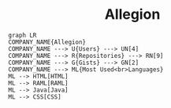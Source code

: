 <h1 align="center">Allegion</h1>

```mermaid
graph LR
COMPANY_NAME{Allegion}
COMPANY_NAME ---> U{Users} ---> UN[4]
COMPANY_NAME ---> R{Repositories} ---> RN[9]
COMPANY_NAME ---> G{Gists} ---> GN[2]
COMPANY_NAME ---> ML{Most Used<br>Languages}
ML --> HTML[HTML]
ML --> RAML[RAML]
ML --> Java[Java]
ML --> CSS[CSS]
```
